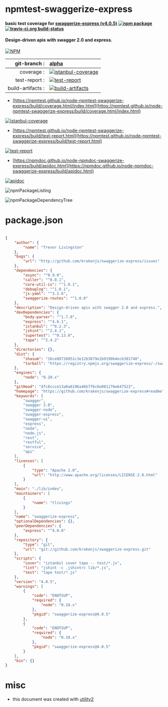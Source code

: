 # npmtest-swaggerize-express

#### basic test coverage for  [swaggerize-express (v4.0.5)](https://github.com/krakenjs/swaggerize-express#readme)  [![npm package](https://img.shields.io/npm/v/npmtest-swaggerize-express.svg?style=flat-square)](https://www.npmjs.org/package/npmtest-swaggerize-express) [![travis-ci.org build-status](https://api.travis-ci.org/npmtest/node-npmtest-swaggerize-express.svg)](https://travis-ci.org/npmtest/node-npmtest-swaggerize-express)

#### Design-driven apis with swagger 2.0 and express.

[![NPM](https://nodei.co/npm/swaggerize-express.png?downloads=true&downloadRank=true&stars=true)](https://www.npmjs.com/package/swaggerize-express)

| git-branch : | [alpha](https://github.com/npmtest/node-npmtest-swaggerize-express/tree/alpha)|
|--:|:--|
| coverage : | [![istanbul-coverage](https://npmtest.github.io/node-npmtest-swaggerize-express/build/coverage.badge.svg)](https://npmtest.github.io/node-npmtest-swaggerize-express/build/coverage.html/index.html)|
| test-report : | [![test-report](https://npmtest.github.io/node-npmtest-swaggerize-express/build/test-report.badge.svg)](https://npmtest.github.io/node-npmtest-swaggerize-express/build/test-report.html)|
| build-artifacts : | [![build-artifacts](https://npmtest.github.io/node-npmtest-swaggerize-express/glyphicons_144_folder_open.png)](https://github.com/npmtest/node-npmtest-swaggerize-express/tree/gh-pages/build)|

- [https://npmtest.github.io/node-npmtest-swaggerize-express/build/coverage.html/index.html](https://npmtest.github.io/node-npmtest-swaggerize-express/build/coverage.html/index.html)

[![istanbul-coverage](https://npmtest.github.io/node-npmtest-swaggerize-express/build/screenCapture.buildCi.browser.%252Ftmp%252Fbuild%252Fcoverage.lib.html.png)](https://npmtest.github.io/node-npmtest-swaggerize-express/build/coverage.html/index.html)

- [https://npmtest.github.io/node-npmtest-swaggerize-express/build/test-report.html](https://npmtest.github.io/node-npmtest-swaggerize-express/build/test-report.html)

[![test-report](https://npmtest.github.io/node-npmtest-swaggerize-express/build/screenCapture.buildCi.browser.%252Ftmp%252Fbuild%252Ftest-report.html.png)](https://npmtest.github.io/node-npmtest-swaggerize-express/build/test-report.html)

- [https://npmdoc.github.io/node-npmdoc-swaggerize-express/build/apidoc.html](https://npmdoc.github.io/node-npmdoc-swaggerize-express/build/apidoc.html)

[![apidoc](https://npmdoc.github.io/node-npmdoc-swaggerize-express/build/screenCapture.buildCi.browser.%252Ftmp%252Fbuild%252Fapidoc.html.png)](https://npmdoc.github.io/node-npmdoc-swaggerize-express/build/apidoc.html)

![npmPackageListing](https://npmtest.github.io/node-npmtest-swaggerize-express/build/screenCapture.npmPackageListing.svg)

![npmPackageDependencyTree](https://npmtest.github.io/node-npmtest-swaggerize-express/build/screenCapture.npmPackageDependencyTree.svg)



# package.json

```json

{
    "author": {
        "name": "Trevor Livingston"
    },
    "bugs": {
        "url": "http://github.com/krakenjs/swaggerize-express/issues"
    },
    "dependencies": {
        "async": "^0.9.0",
        "caller": "^0.0.1",
        "core-util-is": "^1.0.1",
        "debuglog": "^1.0.1",
        "js-yaml": "^3.2.6",
        "swaggerize-routes": "^1.0.0"
    },
    "description": "Design-driven apis with swagger 2.0 and express.",
    "devDependencies": {
        "body-parser": "^1.7.0",
        "express": "^4.6.1",
        "istanbul": "^0.2.3",
        "jshint": "^2.4.1",
        "supertest": "^0.13.0",
        "tape": "^2.4.2"
    },
    "directories": {},
    "dist": {
        "shasum": "16ce89726051c3e1263879e1b9190b4ecb301740",
        "tarball": "https://registry.npmjs.org/swaggerize-express/-/swaggerize-express-4.0.5.tgz"
    },
    "engines": {
        "node": "0.10.x"
    },
    "gitHead": "dfc8ccce13a0a6196a46b7f6c6e001176e647523",
    "homepage": "https://github.com/krakenjs/swaggerize-express#readme",
    "keywords": [
        "swagger",
        "swagger 2.0",
        "swagger-node",
        "swagger-express",
        "swagger-ui",
        "express",
        "node",
        "node.js",
        "rest",
        "restful",
        "service",
        "api"
    ],
    "licenses": [
        {
            "type": "Apache 2.0",
            "url": "http://www.apache.org/licenses/LICENSE-2.0.html"
        }
    ],
    "main": "./lib/index",
    "maintainers": [
        {
            "name": "tlivings"
        }
    ],
    "name": "swaggerize-express",
    "optionalDependencies": {},
    "peerDependencies": {
        "express": "^4.0.0"
    },
    "repository": {
        "type": "git",
        "url": "git://github.com/krakenjs/swaggerize-express.git"
    },
    "scripts": {
        "cover": "istanbul cover tape -- test/*.js",
        "lint": "jshint -c .jshintrc lib/*.js",
        "test": "tape test/*.js"
    },
    "version": "4.0.5",
    "warnings": [
        {
            "code": "ENOTSUP",
            "required": {
                "node": "0.10.x"
            },
            "pkgid": "swaggerize-express@4.0.5"
        },
        {
            "code": "ENOTSUP",
            "required": {
                "node": "0.10.x"
            },
            "pkgid": "swaggerize-express@4.0.5"
        }
    ],
    "bin": {}
}
```



# misc
- this document was created with [utility2](https://github.com/kaizhu256/node-utility2)
